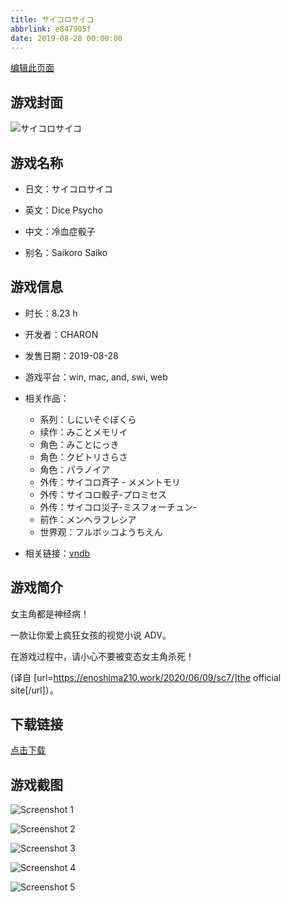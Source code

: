 ```yaml
---
title: サイコロサイコ
abbrlink: e847905f
date: 2019-08-28 00:00:00
---
```

[编辑此页面](https://github.com/ACG-3/ADV3-source/blob/main/source/_posts/games/%E3%82%B5%E3%82%A4%E3%82%B3%E3%83%AD%E3%82%B5%E3%82%A4%E3%82%B3.md)

## 游戏封面

![サイコロサイコ](https%3A//pan.timero.xyz/onedrive/img_lib_001/%E3%82%B5%E3%82%A4%E3%82%B3%E3%83%AD%E3%82%B5%E3%82%A4%E3%82%B3_cover.avif)


## 游戏名称

- 日文：サイコロサイコ
- 英文：Dice Psycho
- 中文：冷血症骰子

- 别名：Saikoro Saiko


## 游戏信息

- 时长：8.23 h
- 开发者：CHARON
- 发售日期：2019-08-28
- 游戏平台：win, mac, and, swi, web
- 相关作品：
   - 系列：しにいそぐぼくら
   - 续作：みことメモリイ
   - 角色：みことにっき
   - 角色：クビトリさらさ
   - 角色：パラノイア
   - 外传：サイコロ斉子 - メメントモリ
   - 外传：サイコロ骰子-プロミセス
   - 外传：サイコロ災子-ミスフォーチュン-
   - 前作：メンヘラフレシア
   - 世界观：フルボッコようちえん

- 相关链接：[vndb](https://vndb.org/v29067)


## 游戏简介

女主角都是神经病！

一款让你爱上疯狂女孩的视觉小说 ADV。

在游戏过程中，请小心不要被变态女主角杀死！

(译自 [url=https://enoshima210.work/2020/06/09/sc7/]the official site[/url]）。


## 下载链接

[点击下载](https://pan.timero.xyz/onedrive/adv_lib_001/%E3%82%B5%E3%82%A4%E3%82%B3%E3%83%AD%E3%82%B5%E3%82%A4%E3%82%B3)


## 游戏截图


![Screenshot 1](https%3A//pan.timero.xyz/onedrive/img_lib_001/%E3%82%B5%E3%82%A4%E3%82%B3%E3%83%AD%E3%82%B5%E3%82%A4%E3%82%B3_Screenshot_1.avif)

![Screenshot 2](https%3A//pan.timero.xyz/onedrive/img_lib_001/%E3%82%B5%E3%82%A4%E3%82%B3%E3%83%AD%E3%82%B5%E3%82%A4%E3%82%B3_Screenshot_2.avif)

![Screenshot 3](https%3A//pan.timero.xyz/onedrive/img_lib_001/%E3%82%B5%E3%82%A4%E3%82%B3%E3%83%AD%E3%82%B5%E3%82%A4%E3%82%B3_Screenshot_3.avif)

![Screenshot 4](https%3A//pan.timero.xyz/onedrive/img_lib_001/%E3%82%B5%E3%82%A4%E3%82%B3%E3%83%AD%E3%82%B5%E3%82%A4%E3%82%B3_Screenshot_4.avif)

![Screenshot 5](https%3A//pan.timero.xyz/onedrive/img_lib_001/%E3%82%B5%E3%82%A4%E3%82%B3%E3%83%AD%E3%82%B5%E3%82%A4%E3%82%B3_Screenshot_5.avif)

